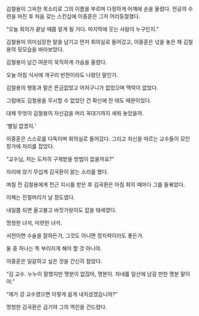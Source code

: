 김철용이 그윽한 목소리로 그의 이름을 부르며 다정하게 어깨에 손을 올렸다. 전공의 수련을 마친 후 처음 갖는 스킨십에 이중훈은 그저 어리둥절했다.

“오늘 회의가 끝날 때쯤 알게 될 거다. 마지막에 웃는 사람이 누구인지.”

김철용이 의미심장한 말을 남기고 먼저 회의실로 들어갔고, 이중훈은 넋을 놓은 채 김철용의 뒷모습을 바라보았다.

김철용이 남긴 여운이 묵직하게 가슴을 울렸다.

오늘 아침 식사에 개구리 반찬이라도 나왔단 말인가.

김철용의 행동과 말은 뜬금없었고 어처구니가 없었으며 맥락이 없었다.

그럼에도 김철용을 무시할 수 없었던 건 확신에 찬 태도 때문이었다.

대체 무엇이 김철용의 자신감을 머리 꼭대기까지 세워 놓았을까.

‘별일 없겠지.’

이중훈은 스스로를 다독이며 회의실로 들어갔다. 그리고 자신을 따르는 교수들이 모인 창가에 자리를 잡았다.

“교수님, 저는 도저히 구제받을 방법이 없을까요?”

자리에 앉기 무섭게 김국환이 앓는 소리를 했다.

며칠 전 김철용에게 전근 지시를 받은 후 김국환은 아침 회의 때마다 그를 들볶았다.

이제는 진절머리가 날 정도였다.

내일쯤 되면 울고불고 바짓가랑이도 잡을 태세였다.

멍청한 녀석, 미련한 녀석.

서전이면 수술을 잘하든가, 그것도 아니면 정치력이라도 좋든가.

둘 중 하나는 똑 부러지게 해야 할 것 아니야.

이중훈은 일갈하고 싶은 것을 간신히 참았다.

“김 교수. 누누이 말했지만 명분이 없잖아, 명분이. 자네를 일산에 남길 만한 명분 말이야.”

“제가 강 교수였으면 이렇게 쉽게 내치셨겠습니까?”

멍청한 김국환은 급기야 그의 역린을 건드렸다.